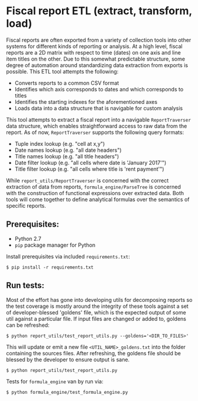 # Fiscal report ETL (extract, transform, load)

Fiscal reports are often exported from a variety of collection tools into other
systems for different kinds of reporting or analysis. At a high level, fiscal
reports are a 2D matrix with respect to time (dates) on one axis and line item
titles on the other. Due to this somewhat predictable structure, some degree of
automation around standardizing data extraction from exports is possible. This
ETL tool attempts the following:

- Converts reports to a common CSV format
- Identifies which axis corresponds to dates and which corresponds to titles
- Identifies the starting indexes for the aforementioned axes
- Loads data into a data structure that is navigable for custom analysis

This tool attempts to extract a fiscal report into a navigable `ReportTraverser`
data structure, which enables straightforward access to raw data from the
report. As of now, `ReportTraverser` supports the following query formats:

- Tuple index lookup (e.g. "cell at x,y")
- Date names lookup (e.g. "all date headers")
- Title names lookup (e.g. "all title headers")
- Date filter lookup (e.g. "all cells where date is 'January 2017'")
- Title filter lookup (e.g. "all cells where title is 'rent payment'")

While `report_utils/ReportTraverser` is concerned with the correct extraction of
data from reports, `formula_engine/ParseTree` is concerned with the construction
of functional expressions over extracted data. Both tools will come together to
define analytical formulas over the semantics of specific reports.

## Prerequisites:

- Python 2.7
- `pip` package manager for Python

Install prerequisites via included `requirements.txt`:

```
$ pip install -r requirements.txt
```

## Run tests:

Most of the effort has gone into developing utils for decomposing reports so
the test coverage is mostly around the integrity of these tools against a set
of developer-blessed 'goldens' file, which is the expected output of some util
against a particular file. If input files are changed or added to, goldens can
be refreshed:
```
$ python report_utils/test_report_utils.py --goldens='<DIR_TO_FILES>'
```
This will update or emit a new file `<UTIL_NAME>_goldens.txt` into the folder
containing the sources files. After refreshing, the goldens file should be
blessed by the developer to ensure output is sane.
```
$ python report_utils/test_report_utils.py
```
Tests for `formula_engine` van by run via:
```
$ python formula_engine/test_formula_engine.py
```
